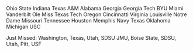 Ohio State
Indiana
Texas A&M
Alabama
Georgia
Georgia Tech
BYU
Miami
Vanderbilt
Ole Miss
Texas Tech
Oregon
Cincinnatti
Virginia
Louisville
Notre Dame
Missouri
Tennessee
Houston
Memphis
Navy
Texas
Oklahoma
Michigan
USC

Just Missed: Washington, Texas, Utah, SDSU JMU, Boise State, SDSU, Utah, Pitt, USF